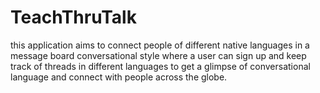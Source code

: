 # TeachThruTalk
this application aims to connect people of different native languages in a message board conversational style where a user can sign up and keep track of threads in different languages to get a glimpse of conversational language and connect with people across the globe.
